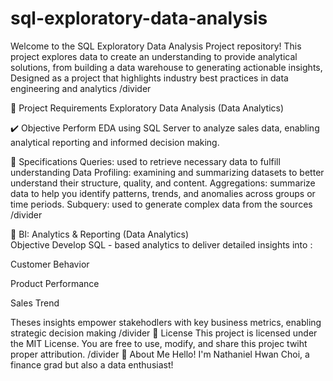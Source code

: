 # sql-exploratory-data-analysis
Welcome to the SQL Exploratory Data Analysis Project repository! This project explores data  to create an understanding to provide analytical solutions, from building a data warehouse to generating actionable insights, Designed as a project that highlights industry best practices in data engineering and analytics
/divider

📝 Project Requirements
Exploratory Data Analysis (Data Analytics) 

✔️ Objective
Perform EDA using SQL Server to analyze sales data, enabling analytical reporting and informed decision making.

🧮 Specifications
Queries: used to retrieve necessary data to fulfill understanding
Data Profiling: examining and summarizing datasets to better understand their structure, quality, and content.
Aggregations: summarize data to help you identify patterns, trends, and anomalies across groups or time periods.
Subquery: used to generate complex data from the sources 
/divider

🎯 BI: Analytics & Reporting (Data Analytics) \
Objective
Develop SQL - based analytics to deliver detailed insights into :

Customer Behavior

Product Performance

Sales Trend

Theses insights empower stakehodlers with key business metrics, enabling strategic decision making
/divider
🚧 License
This project is licensed under the MIT License. You are free to use, modify, and share this projec twiht proper attribution.
/divider
🎁 About Me
Hello! I'm Nathaniel Hwan Choi, a finance grad but also a data enthusiast!
